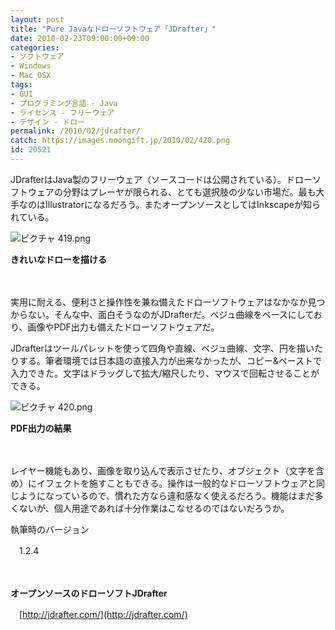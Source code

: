 ```yaml
---
layout: post
title: "Pure Javaなドローソフトウェア「JDrafter」"
date: 2010-02-23T09:00:00+09:00
categories:
- ソフトウェア
- Windows
- Mac OSX
tags: 
- GUI
- プログラミング言語 - Java
- ライセンス - フリーウェア
- デザイン - ドロー
permalink: /2010/02/jdrafter/
catch: https://images.moongift.jp/2010/02/420.png
id: 20521
---
```

JDrafterはJava製のフリーウェア（ソースコードは公開されている）。ドローソフトウェアの分野はプレーヤが限られる、とても選択肢の少ない市場だ。最も大手なのはIllustratorになるだろう。またオープンソースとしてはInkscapeが知られている。

  

![ピクチャ 419.png](https://images.moongift.jp/2010/02/419.png)  
  
**きれいなドローを描ける**

  

　

  

実用に耐える、便利さと操作性を兼ね備えたドローソフトウェアはなかなか見つからない。そんな中、面白そうなのがJDrafterだ。ベジュ曲線をベースにしており、画像やPDF出力も備えたドローソフトウェアだ。

  
<!--more-->

JDrafterはツールパレットを使って四角や直線、ベジュ曲線、文字、円を描いたりする。筆者環境では日本語の直接入力が出来なかったが、コピー&ペーストで入力できた。文字はドラッグして拡大/縮尺したり、マウスで回転させることができる。

  

![ピクチャ 420.png](https://images.moongift.jp/2010/02/420.png)  
  
**PDF出力の結果**

  

　

  

レイヤー機能もあり、画像を取り込んで表示させたり、オブジェクト（文字を含め）にイフェクトを施すこともできる。操作は一般的なドローソフトウェアと同じようになっているので、慣れた方なら違和感なく使えるだろう。機能はまだ多くないが、個人用途であれば十分作業はこなせるのではないだろうか。

  

執筆時のバージョン

  

　1.2.4

  

　

  

**オープンソースのドローソフトJDrafter**  
  
　[http://jdrafter.com/](http://jdrafter.com/)

  
